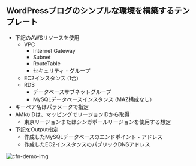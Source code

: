 ## WordPressブログのシンプルな環境を構築するテンプレート
- 下記のAWSリソースを使用
  - VPC
    - Internet Gateway
    - Subnet
    - RouteTable
    - セキュリティ・グループ
  - EC2インスタンス (1台)
  - RDS 
    - データベースサブネットグループ
    - MySQLデータベースインスタンス (MAZ構成なし）
- キーペア名はパラメータで指定
- AMIのIDは、マッピングでリージョンIDから取得
  - 東京リージョンまたはシンガポールリージョンを使用する想定
- 下記をOutput指定
  - 作成したMySQLデータベースのエンドポイント・アドレス
  - 作成したEC2インスタンスのパブリックDNSアドレス

![cfn-demo-img](https://devops.nobelabo.net/img/github_mod2_wordpress.png)
